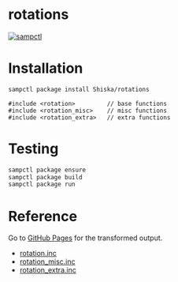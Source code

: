 # rotations

[![sampctl](https://shields.southcla.ws/badge/sampctl-rotations-2f2f2f.svg?style=for-the-badge)](https://github.com/Shiska/rotations)

<!-- This include gives you the possibility to convert rotations -->

# Installation

```bash
sampctl package install Shiska/rotations
```

```pawn
#include <rotation>         // base functions
#include <rotation_misc>    // misc functions
#include <rotation_extra>   // extra functions
```

# Testing

```bash
sampctl package ensure
sampctl package build
sampctl package run
```

# Reference

Go to [GitHub Pages](https://shiska.github.io/rotations/) for the transformed output.

* [rotation.inc](report/rotation.xml#index)
* [rotation_misc.inc](report/rotation_misc.xml#index)
* [rotation_extra.inc](report/rotation_extra.xml#index)
